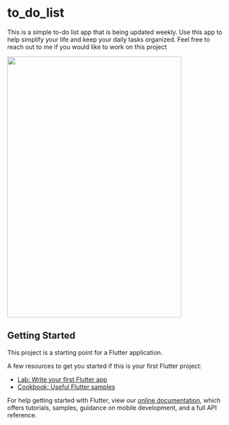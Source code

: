 # to_do_list

This is a simple to-do list app that is being updated weekly. Use this app to help simplify your life 
and keep your daily tasks organized. Feel free to reach out to me if you would like to work on this 
project

<img src="https://im2.ezgif.com/tmp/ezgif-2-87d82f04be7f.gif" width="400" height="600" />

## Getting Started

This project is a starting point for a Flutter application.

A few resources to get you started if this is your first Flutter project:

- [Lab: Write your first Flutter app](https://flutter.io/docs/get-started/codelab)
- [Cookbook: Useful Flutter samples](https://flutter.io/docs/cookbook)

For help getting started with Flutter, view our 
[online documentation](https://flutter.io/docs), which offers tutorials, 
samples, guidance on mobile development, and a full API reference.
